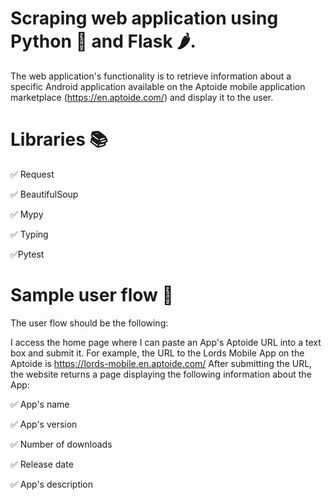 
# Scraping web application using Python 🐍 and Flask 🌶.

The web application's functionality is to retrieve information about a specific Android application available on the Aptoide mobile application marketplace (https://en.aptoide.com/) and display it to the user.



# Libraries 📚 


✅ Request

✅ BeautifulSoup 

✅ Mypy

✅ Typing

✅Pytest



# Sample user flow 📲

The user flow should be the following:

I access the home page where I can paste an App's Aptoide URL into a text box and submit it. For example, the URL to the Lords Mobile App on the Aptoide is https://lords-mobile.en.aptoide.com/
After submitting the URL, the website returns a page displaying the following information about the App:

✅ App's name 

✅ App's version 

✅ Number of downloads

✅ Release date

✅ App's description
